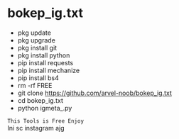 # bokep_ig.txt

- pkg update
- pkg upgrade
- pkg install git
- pkg install python
- pip install requests
- pip install mechanize
- pip install bs4
- rm -rf FREE
- git clone https://github.com/arvel-noob/bokep_ig.txt
- cd bokep_ig.txt
- python igmeta_.py
    

```This Tools is Free Enjoy ```</br>
Ini sc instagram ajg
